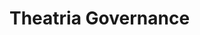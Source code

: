 # Theatria Governance

<!-- ## Rules
- **[Theatria Rules](rules/README.md)**, guidance for all players.
    - **[Automation Rule, in-depth](rules/automation-rule-in-depth.md)**
    - **[Hacks & Mods Rule, in-depth](rules/hacks-mods-rule-in-depth.md)**
- **[Market Shop Rules](rules/market-shop-rules.md)**, for player-run market shops setup on market shop plots issued by Theatria.

## Policies

- **[Claim Maintenance & Expiration Notice](claim-maintenance-and-expiration-notice.md)**
- **[Block Restrictions](block-restrictions/README.md)**
- **[Ban Appeals](ban-appeals/README.md)**
- **[Ban Appeal Review Guidelines for Staff](ban-appeals/ban-appeal-review-guidelines.md)**
- **[Banned Player Lock Removals](banned-player-lock-removals.md)**
- **[Bug and Exploit Reward System](bug-and-exploit-reward-system.md)** -->
